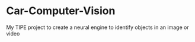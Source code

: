 # Car-Computer-Vision
My TIPE project to create a neural engine to identify objects in an image or video
